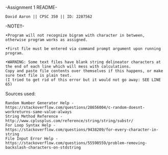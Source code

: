 -Assignment 1 README-

    David Aaron || CPSC 350 || ID: 2287562



-NOTE!!-

    •Program will not recognize bigram with character in between, otherwise program works as assigned.

    •First file must be entered via command prompt argument upon running program.

    •WARNING: Some text files have blank string delineator characters at the end of each line which will mess with calculations.
    Copy and paste file contents over themselves if this happens, or make sure text file is plain text.
    (I tried to get rid of this error but it would not go away: SEE LINE 65)



Sources used:

    Random Number Generator Help -  https://stackoverflow.com/questions/28656004/c-random-doesnt-workreturns-same-value-always
    String Method Reference - http://www.cplusplus.com/reference/string/string/substr/
    For Loop Syntax Help - https://stackoverflow.com/questions/9438209/for-every-character-in-string
    File Input Error Help - https://stackoverflow.com/questions/55590559/problem-removing-backslash-characters-on-stdstring
